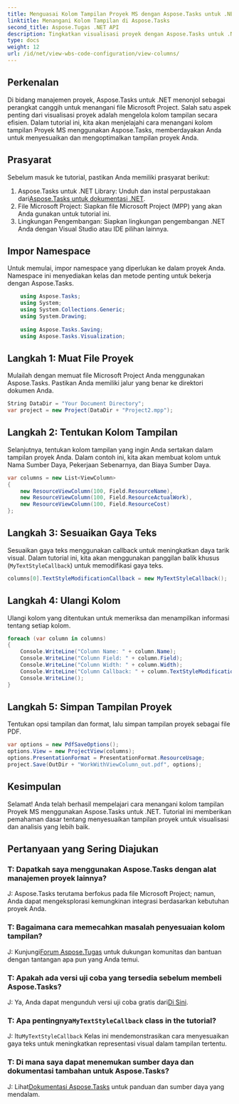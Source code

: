```yaml
---
title: Menguasai Kolom Tampilan Proyek MS dengan Aspose.Tasks untuk .NET
linktitle: Menangani Kolom Tampilan di Aspose.Tasks
second_title: Aspose.Tugas .NET API
description: Tingkatkan visualisasi proyek dengan Aspose.Tasks untuk .NET. Pelajari cara menangani kolom tampilan Proyek MS langkah demi langkah. Tingkatkan efisiensi dan penyesuaian.
type: docs
weight: 12
url: /id/net/view-wbs-code-configuration/view-columns/
---
```

## Perkenalan
Di bidang manajemen proyek, Aspose.Tasks untuk .NET menonjol sebagai perangkat canggih untuk menangani file Microsoft Project. Salah satu aspek penting dari visualisasi proyek adalah mengelola kolom tampilan secara efisien. Dalam tutorial ini, kita akan menjelajahi cara menangani kolom tampilan Proyek MS menggunakan Aspose.Tasks, memberdayakan Anda untuk menyesuaikan dan mengoptimalkan tampilan proyek Anda.
## Prasyarat
Sebelum masuk ke tutorial, pastikan Anda memiliki prasyarat berikut:
1.  Aspose.Tasks untuk .NET Library: Unduh dan instal perpustakaan dari[Aspose.Tasks untuk dokumentasi .NET](https://reference.aspose.com/tasks/net/).
2. File Microsoft Project: Siapkan file Microsoft Project (MPP) yang akan Anda gunakan untuk tutorial ini.
3. Lingkungan Pengembangan: Siapkan lingkungan pengembangan .NET Anda dengan Visual Studio atau IDE pilihan lainnya.
## Impor Namespace
Untuk memulai, impor namespace yang diperlukan ke dalam proyek Anda. Namespace ini menyediakan kelas dan metode penting untuk bekerja dengan Aspose.Tasks.
```csharp
    using Aspose.Tasks;
    using System;
    using System.Collections.Generic;
    using System.Drawing;
    
    using Aspose.Tasks.Saving;
    using Aspose.Tasks.Visualization;
```
## Langkah 1: Muat File Proyek
Mulailah dengan memuat file Microsoft Project Anda menggunakan Aspose.Tasks. Pastikan Anda memiliki jalur yang benar ke direktori dokumen Anda.
```csharp
String DataDir = "Your Document Directory";
var project = new Project(DataDir + "Project2.mpp");
```
## Langkah 2: Tentukan Kolom Tampilan
Selanjutnya, tentukan kolom tampilan yang ingin Anda sertakan dalam tampilan proyek Anda. Dalam contoh ini, kita akan membuat kolom untuk Nama Sumber Daya, Pekerjaan Sebenarnya, dan Biaya Sumber Daya.
```csharp
var columns = new List<ViewColumn>
{
    new ResourceViewColumn(100, Field.ResourceName),
    new ResourceViewColumn(100, Field.ResourceActualWork),
    new ResourceViewColumn(100, Field.ResourceCost)
};
```
## Langkah 3: Sesuaikan Gaya Teks
Sesuaikan gaya teks menggunakan callback untuk meningkatkan daya tarik visual. Dalam tutorial ini, kita akan menggunakan panggilan balik khusus (`MyTextStyleCallback`) untuk memodifikasi gaya teks.
```csharp
columns[0].TextStyleModificationCallback = new MyTextStyleCallback();
```
## Langkah 4: Ulangi Kolom
Ulangi kolom yang ditentukan untuk memeriksa dan menampilkan informasi tentang setiap kolom.
```csharp
foreach (var column in columns)
{
    Console.WriteLine("Column Name: " + column.Name);
    Console.WriteLine("Column Field: " + column.Field);
    Console.WriteLine("Column Width: " + column.Width);
    Console.WriteLine("Column Callback: " + column.TextStyleModificationCallback);
    Console.WriteLine();
}
```
## Langkah 5: Simpan Tampilan Proyek
Tentukan opsi tampilan dan format, lalu simpan tampilan proyek sebagai file PDF.
```csharp
var options = new PdfSaveOptions();
options.View = new ProjectView(columns);
options.PresentationFormat = PresentationFormat.ResourceUsage;
project.Save(OutDir + "WorkWithViewColumn_out.pdf", options);
```
## Kesimpulan
Selamat! Anda telah berhasil mempelajari cara menangani kolom tampilan Proyek MS menggunakan Aspose.Tasks untuk .NET. Tutorial ini memberikan pemahaman dasar tentang menyesuaikan tampilan proyek untuk visualisasi dan analisis yang lebih baik.

## Pertanyaan yang Sering Diajukan
### T: Dapatkah saya menggunakan Aspose.Tasks dengan alat manajemen proyek lainnya?
J: Aspose.Tasks terutama berfokus pada file Microsoft Project; namun, Anda dapat mengeksplorasi kemungkinan integrasi berdasarkan kebutuhan proyek Anda.
### T: Bagaimana cara memecahkan masalah penyesuaian kolom tampilan?
 J: Kunjungi[Forum Aspose.Tugas](https://forum.aspose.com/c/tasks/15) untuk dukungan komunitas dan bantuan dengan tantangan apa pun yang Anda temui.
### T: Apakah ada versi uji coba yang tersedia sebelum membeli Aspose.Tasks?
J: Ya, Anda dapat mengunduh versi uji coba gratis dari[Di Sini](https://releases.aspose.com/).
###  T: Apa pentingnya`MyTextStyleCallback` class in the tutorial?
 J: Itu`MyTextStyleCallback` Kelas ini mendemonstrasikan cara menyesuaikan gaya teks untuk meningkatkan representasi visual dalam tampilan tertentu.
### T: Di mana saya dapat menemukan sumber daya dan dokumentasi tambahan untuk Aspose.Tasks?
 J: Lihat[Dokumentasi Aspose.Tasks](https://reference.aspose.com/tasks/net/) untuk panduan dan sumber daya yang mendalam.